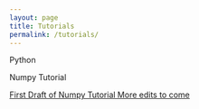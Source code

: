 ```yaml
---
layout: page
title: Tutorials
permalink: /tutorials/
---
```


Python 

Numpy Tutorial

[First Draft of Numpy Tutorial More edits to come](earthkid123.github.io/_posts/2018/07/26/numpytutorial.html)
 
